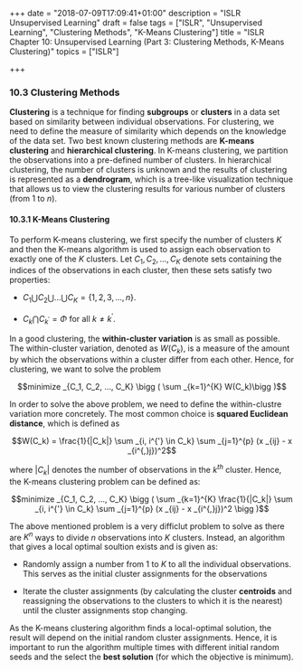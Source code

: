 +++
date = "2018-07-09T17:09:41+01:00"
description = "ISLR Unsupervised Learning"
draft = false
tags = ["ISLR", "Unsupervised Learning", "Clustering Methods", "K-Means Clustering"]
title = "ISLR Chapter 10: Unsupervised Learning (Part 3: Clustering Methods, K-Means Clustering)"
topics = ["ISLR"]

+++


### 10.3 Clustering Methods

<b>Clustering</b> is a technique for finding <b>subgroups</b> or <b>clusters</b> in a data set based on similarity between individual observations. For clustering, we need to define the measure of similarity which depends on the knowledge of the data set. Two best known clustering methods are <b>K-means clustering</b> and <b>hierarchical clustering</b>. In K-means clustering, we partition the observations into a pre-defined number of clusters. In hierarchical clustering, the number of clusters is unknown and the results of clustering is represented as a <b>dendrogram</b>, which is a tree-like visualization technique that allows us to view the clustering results for various number of clusters (from 1 to $n$).

#### 10.3.1 K-Means Clustering

To perform K-means clustering, we first specify the number of clusters $K$ and then the K-means algorithm is used to assign each observation to exactly one of the $K$ clusters. Let $C_1, C_2, ..., C_K$ denote sets containing the indices of the observations in each cluster, then these sets satisfy two properties:

 - $C_1 \bigcup C_2 \bigcup ... \bigcup C_K = \{1,2,3,...,n\}$.


 - $C_k \bigcap C _{k^{'}} = \Phi$ for all $k \neq k^{'}$.

In a good clustering, the <b>within-cluster variation</b> is as small as possible. The within-cluster variation, denoted as $W(C_k)$, is a measure of the amount by which the observations within a cluster differ from each other. Hence, for clustering, we want to solve the problem

$$minimize _{C_1, C_2, ..., C_K} \bigg ( \sum _{k=1}^{K} W(C_k)\bigg )$$

In order to solve the above problem, we need to define the within-clustre variation more concretely. The most common choice is <b>squared Euclidean distance</b>, which is defined as

$$W(C_k) = \frac{1}{|C_k|} \sum _{i, i^{'} \in C_k} \sum _{j=1}^{p} (x _{ij} - x _{i^{,}j})^2$$

where $|C_k|$ denotes the number of observations in the $k^{th}$ cluster. Hence, the K-means clustering problem can be defined as:

$$minimize _{C_1, C_2, ..., C_K} \bigg ( \sum _{k=1}^{K} \frac{1}{|C_k|} \sum _{i, i^{'} \in C_k} \sum _{j=1}^{p} (x _{ij} - x _{i^{,}j})^2 \bigg )$$

The above mentioned problem is a very difficlut problem to solve as there are $K^n$ ways to divide $n$ observations into $K$ clusters. Instead, an algorithm that gives a local optimal soultion exists and is given as:

 - Randomly assign a number from 1 to $K$ to all the individual observations. This serves as the initial cluster assignments for the observations


 - Iterate the cluster assignments (by calculating the cluster <b>centroids</b> and reassigning the observations to the clusters to which it is the nearest) until the cluster assignments stop changing.

As the K-means clustering algorithm finds a local-optimal solution, the result will depend on the initial random cluster assignments. Hence, it is important to run the algorithm multiple times with different initial random seeds and the select the <b>best solution</b> (for which the objective is minimum).
